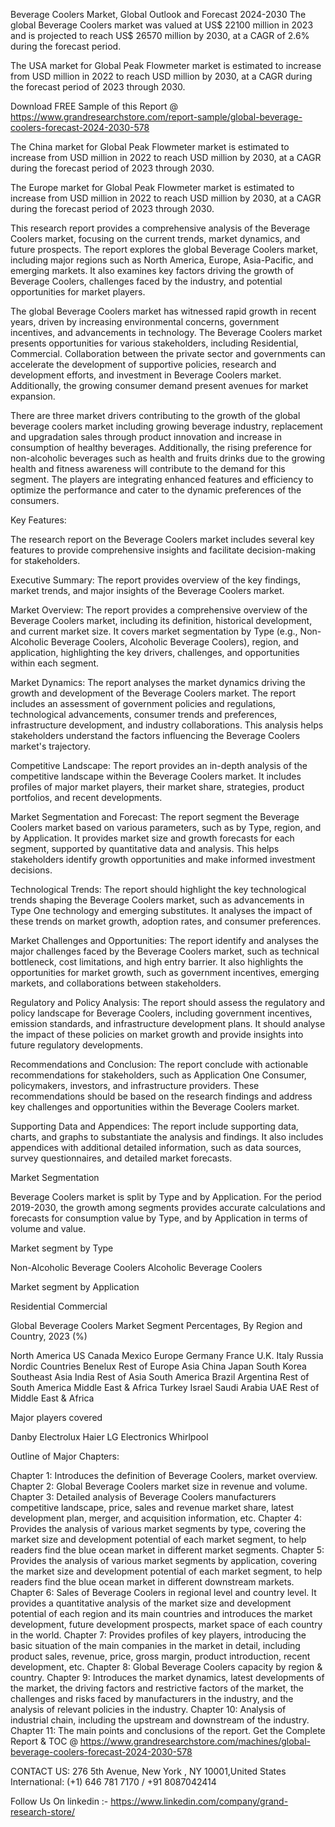 Beverage Coolers Market, Global Outlook and Forecast 2024-2030
The global Beverage Coolers market was valued at US$ 22100 million in 2023 and is projected to reach US$ 26570 million by 2030, at a CAGR of 2.6% during the forecast period.

The USA market for Global Peak Flowmeter market is estimated to increase from USD million in 2022 to reach USD million by 2030, at a CAGR during the forecast period of 2023 through 2030.

Download FREE Sample of this Report @ https://www.grandresearchstore.com/report-sample/global-beverage-coolers-forecast-2024-2030-578

The China market for Global Peak Flowmeter market is estimated to increase from USD million in 2022 to reach USD million by 2030, at a CAGR during the forecast period of 2023 through 2030.

The Europe market for Global Peak Flowmeter market is estimated to increase from USD million in 2022 to reach USD million by 2030, at a CAGR during the forecast period of 2023 through 2030.

This research report provides a comprehensive analysis of the Beverage Coolers market, focusing on the current trends, market dynamics, and future prospects. The report explores the global Beverage Coolers market, including major regions such as North America, Europe, Asia-Pacific, and emerging markets. It also examines key factors driving the growth of Beverage Coolers, challenges faced by the industry, and potential opportunities for market players.

The global Beverage Coolers market has witnessed rapid growth in recent years, driven by increasing environmental concerns, government incentives, and advancements in technology. The Beverage Coolers market presents opportunities for various stakeholders, including Residential, Commercial. Collaboration between the private sector and governments can accelerate the development of supportive policies, research and development efforts, and investment in Beverage Coolers market. Additionally, the growing consumer demand present avenues for market expansion.

There are three market drivers contributing to the growth of the global beverage coolers market including growing beverage industry, replacement and upgradation sales through product innovation and increase in consumption of healthy beverages. Additionally, the rising preference for non-alcoholic beverages such as health and fruits drinks due to the growing health and fitness awareness will contribute to the demand for this segment. The players are integrating enhanced features and efficiency to optimize the performance and cater to the dynamic preferences of the consumers.

Key Features:

The research report on the Beverage Coolers market includes several key features to provide comprehensive insights and facilitate decision-making for stakeholders.

Executive Summary: The report provides overview of the key findings, market trends, and major insights of the Beverage Coolers market.

Market Overview: The report provides a comprehensive overview of the Beverage Coolers market, including its definition, historical development, and current market size. It covers market segmentation by Type (e.g., Non-Alcoholic Beverage Coolers, Alcoholic Beverage Coolers), region, and application, highlighting the key drivers, challenges, and opportunities within each segment.

Market Dynamics: The report analyses the market dynamics driving the growth and development of the Beverage Coolers market. The report includes an assessment of government policies and regulations, technological advancements, consumer trends and preferences, infrastructure development, and industry collaborations. This analysis helps stakeholders understand the factors influencing the Beverage Coolers market's trajectory.

Competitive Landscape: The report provides an in-depth analysis of the competitive landscape within the Beverage Coolers market. It includes profiles of major market players, their market share, strategies, product portfolios, and recent developments.

Market Segmentation and Forecast: The report segment the Beverage Coolers market based on various parameters, such as by Type, region, and by Application. It provides market size and growth forecasts for each segment, supported by quantitative data and analysis. This helps stakeholders identify growth opportunities and make informed investment decisions.

Technological Trends: The report should highlight the key technological trends shaping the Beverage Coolers market, such as advancements in Type One technology and emerging substitutes. It analyses the impact of these trends on market growth, adoption rates, and consumer preferences.

Market Challenges and Opportunities: The report identify and analyses the major challenges faced by the Beverage Coolers market, such as technical bottleneck, cost limitations, and high entry barrier. It also highlights the opportunities for market growth, such as government incentives, emerging markets, and collaborations between stakeholders.

Regulatory and Policy Analysis: The report should assess the regulatory and policy landscape for Beverage Coolers, including government incentives, emission standards, and infrastructure development plans. It should analyse the impact of these policies on market growth and provide insights into future regulatory developments.

Recommendations and Conclusion: The report conclude with actionable recommendations for stakeholders, such as Application One Consumer, policymakers, investors, and infrastructure providers. These recommendations should be based on the research findings and address key challenges and opportunities within the Beverage Coolers market.

Supporting Data and Appendices: The report include supporting data, charts, and graphs to substantiate the analysis and findings. It also includes appendices with additional detailed information, such as data sources, survey questionnaires, and detailed market forecasts.

Market Segmentation

Beverage Coolers market is split by Type and by Application. For the period 2019-2030, the growth among segments provides accurate calculations and forecasts for consumption value by Type, and by Application in terms of volume and value.

Market segment by Type

Non-Alcoholic Beverage Coolers
Alcoholic Beverage Coolers

Market segment by Application

Residential
Commercial

Global Beverage Coolers Market Segment Percentages, By Region and Country, 2023 (%)

North America
US
Canada
Mexico
Europe
Germany
France
U.K.
Italy
Russia
Nordic Countries
Benelux
Rest of Europe
Asia
China
Japan
South Korea
Southeast Asia
India
Rest of Asia
South America
Brazil
Argentina
Rest of South America
Middle East & Africa
Turkey
Israel
Saudi Arabia
UAE
Rest of Middle East & Africa

Major players covered

Danby
Electrolux
Haier
LG Electronics
Whirlpool

Outline of Major Chapters:

Chapter 1: Introduces the definition of Beverage Coolers, market overview.
Chapter 2: Global Beverage Coolers market size in revenue and volume.
Chapter 3: Detailed analysis of Beverage Coolers manufacturers competitive landscape, price, sales and revenue market share, latest development plan, merger, and acquisition information, etc.
Chapter 4: Provides the analysis of various market segments by type, covering the market size and development potential of each market segment, to help readers find the blue ocean market in different market segments.
Chapter 5: Provides the analysis of various market segments by application, covering the market size and development potential of each market segment, to help readers find the blue ocean market in different downstream markets.
Chapter 6: Sales of Beverage Coolers in regional level and country level. It provides a quantitative analysis of the market size and development potential of each region and its main countries and introduces the market development, future development prospects, market space of each country in the world.
Chapter 7: Provides profiles of key players, introducing the basic situation of the main companies in the market in detail, including product sales, revenue, price, gross margin, product introduction, recent development, etc.
Chapter 8: Global Beverage Coolers capacity by region & country.
Chapter 9: Introduces the market dynamics, latest developments of the market, the driving factors and restrictive factors of the market, the challenges and risks faced by manufacturers in the industry, and the analysis of relevant policies in the industry.
Chapter 10: Analysis of industrial chain, including the upstream and downstream of the industry.
Chapter 11: The main points and conclusions of the report.
Get the Complete Report & TOC @ https://www.grandresearchstore.com/machines/global-beverage-coolers-forecast-2024-2030-578

CONTACT US:
276 5th Avenue, New York , NY 10001,United States
International: (+1) 646 781 7170 / +91 8087042414

Follow Us On linkedin :- https://www.linkedin.com/company/grand-research-store/
